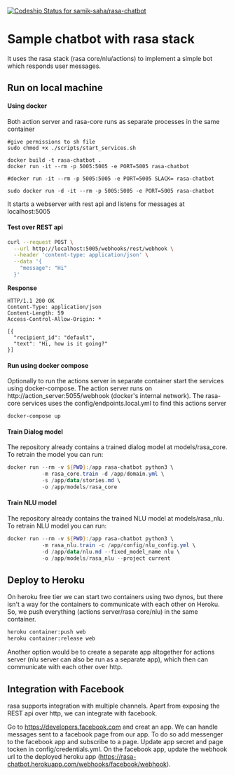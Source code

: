 [ ![Codeship Status for samik-saha/rasa-chatbot](https://app.codeship.com/projects/6476d760-e5f7-0136-cc6f-426618709d8e/status?branch=master)](https://app.codeship.com/projects/319332)

# Sample chatbot with rasa stack

It uses the rasa stack (rasa core/nlu/actions) to implement a simple bot which responds user messages.

## Run on local machine

#### Using docker
Both action server and rasa-core runs as separate processes in the same container
```
#give permissions to sh file
sudo chmod +x ./scripts/start_services.sh 

docker build -t rasa-chatbot .
docker run -it --rm -p 5005:5005 -e PORT=5005 rasa-chatbot

#docker run -it --rm -p 5005:5005 -e PORT=5005 SLACK= rasa-chatbot

sudo docker run -d -it --rm -p 5005:5005 -e PORT=5005 rasa-chatbot

```
It starts a webserver with rest api and listens for messages at localhost:5005

#### Test over REST api

```bash
curl --request POST \
  --url http://localhost:5005/webhooks/rest/webhook \
  --header 'content-type: application/json' \
  --data '{
    "message": "Hi"
  }'
```
**Response**
```http
HTTP/1.1 200 OK
Content-Type: application/json
Content-Length: 59
Access-Control-Allow-Origin: *

[{
  "recipient_id": "default",
  "text": "Hi, how is it going?"
}]
```

#### Run using docker compose
Optionally to run the actions server in separate container start the services using docker-compose. The action server runs on http://action_server:5055/webhook (docker's internal network). The rasa-core services uses the config/endpoints.local.yml to find this actions server

```
docker-compose up
```
#### Train Dialog model
The repository already contains a trained dialog model at models/rasa_core. To retrain the model you can run:
```powershell
docker run --rm -v ${PWD}:/app rasa-chatbot python3 \
           -m rasa_core.train -d /app/domain.yml \
           -s /app/data/stories.md \
           -o /app/models/rasa_core
```
#### Train NLU model
The repository already contains the trained NLU model at models/rasa_nlu. To retrain NLU model you can run:

```powershell
docker run --rm -v ${PWD}:/app rasa-chatbot python3 \
           -m rasa_nlu.train -c /app/config/nlu_config.yml \
           -d /app/data/nlu.md --fixed_model_name nlu \
           -o /app/models/rasa_nlu --project current
```

## Deploy to Heroku
On heroku free tier we can start two containers using two dynos, but there isn't a way for the containers to communicate with each other on Heroku. So, we push everything (actions server/rasa core/nlu) in the same container.

```bash
heroku container:push web
heroku container:release web
```

Another option would be to create a separate app altogether for actions server (nlu server can also be run as a separate app), which then can communicate with each other over http.

## Integration with Facebook
rasa supports integration with multiple channels. Apart from exposing the REST api over http, we can integrate with facebook. 

Go to https://developers.facebook.com and creat an app. We can handle messages sent to a facebook page from our app. To do so add messenger to the facebook app and subscribe to a page. Update app secret and page tocken in config/credentials.yml. On the facebook app, update the webhook url to the deployed heroku app (https://rasa-chatbot.herokuapp.com/webhooks/facebook/webhook).



